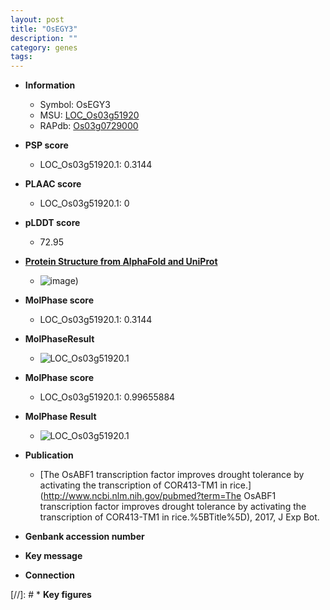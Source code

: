 ```yaml
---
layout: post
title: "OsEGY3"
description: ""
category: genes
tags: 
---
```


* **Information**  
    + Symbol: OsEGY3  
    + MSU: [LOC_Os03g51920](http://rice.plantbiology.msu.edu/cgi-bin/ORF_infopage.cgi?orf=LOC_Os03g51920)  
    + RAPdb: [Os03g0729000](http://rapdb.dna.affrc.go.jp/viewer/gbrowse_details/irgsp1?name=Os03g0729000)  

* **PSP score**  
    + LOC_Os03g51920.1: 0.3144 

* **PLAAC score**  
    + LOC_Os03g51920.1: 0 

* **pLDDT score**
    + 72.95

* **[Protein Structure from AlphaFold and UniProt](https://www.uniprot.org/uniprotkb/Q851F9/entry#structure)**
    + ![image](https://ricepsp.github.io/images/Q8/AF-Q851F9-F1.png))

* **MolPhase score**
    + LOC_Os03g51920.1: 0.3144

* **MolPhaseResult**
    + ![LOC_Os03g51920.1](https://ricepsp.github.io/pictures/LOC_Os03g/LOC_Os03g51920.1.png)

* **MolPhase score**
    + LOC_Os03g51920.1: 0.99655884

* **MolPhase Result**
    + ![LOC_Os03g51920.1](https://304243504.github.io/Pictures/LOC_Os03g/LOC_Os03g51920.1.png)

* **Publication**  
    + [The OsABF1 transcription factor improves drought tolerance by activating the transcription of COR413-TM1 in rice.](http://www.ncbi.nlm.nih.gov/pubmed?term=The OsABF1 transcription factor improves drought tolerance by activating the transcription of COR413-TM1 in rice.%5BTitle%5D), 2017, J Exp Bot.

* **Genbank accession number**  

* **Key message**  

* **Connection**  

[//]: # * **Key figures**  


